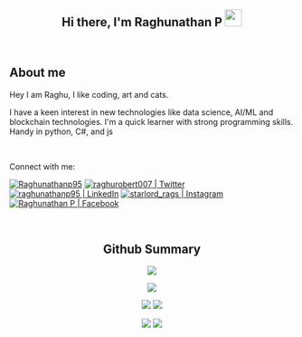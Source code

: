 <h2 align="center">Hi there, I'm Raghunathan P <img src="https://user-images.githubusercontent.com/39955420/147578264-bae0526c-028a-49d2-8af8-d08bb4edbd2a.gif" height="30" width="30"></h2>


[<img  alt="" src="https://img.shields.io/twitter/follow/raghurobert007?style=social" />][twitter]
[<img  alt="" src="https://img.shields.io/github/followers/raghunathanp95?style=social" />][website]
[<img  alt="" src="https://hits.seeyoufarm.com/api/count/incr/badge.svg?url=https%3A%2F%2Fgithub.com%2F{raghunathanp95}1212%2Fhit-counter" />][website]

<h2>About me</h2>

Hey I am Raghu, I like coding, art and cats.

I have a keen interest in new technologies like data science, AI/ML and blockchain technologies. I'm a quick learner with strong programming skills. Handy in python, C#, and js

<br>

Connect with me:

[<img alt="Raghunathanp95" src="https://img.shields.io/badge/website-000000?style=for-the-badge&logo=About.me&logoColor=white" />][website]
[<img alt="raghurobert007 | Twitter" src="https://img.shields.io/badge/Twitter-1DA1F2?style=for-the-badge&logo=twitter&logoColor=white" />][twitter]
[<img alt="raghunathanp95 | LinkedIn" src="https://img.shields.io/badge/LinkedIn-0077B5?style=for-the-badge&logo=linkedin&logoColor=white" />][linkedin]
[<img alt="starlord_rags | Instagram" src="https://img.shields.io/badge/Instagram-E4405F?style=for-the-badge&logo=instagram&logoColor=white" />][instagram]
[<img alt="Raghunathan P | Facebook" src="https://img.shields.io/badge/Facebook-1877F2?style=for-the-badge&logo=facebook&logoColor=white" />][facebook]

<br>


<h2 align="center">Github Summary</h2>



<p align='center'>
<a href="#"><img src="https://github-readme-stats.vercel.app/api/top-langs/?username=raghunathanp95&show_icons=true&hide_border=true&theme=github_dark"></a>
</p>
<p align='center'>
<a href="#"><img src="http://github-profile-summary-cards.vercel.app/api/cards/profile-details?username=raghunathanp95&theme=github_dark"></a>
</p>
<p align='center'>
<a href="#"><img src="http://github-profile-summary-cards.vercel.app/api/cards/repos-per-language?username=raghunathanp95&theme=github_dark"></a>
<a href="#"><img src="http://github-profile-summary-cards.vercel.app/api/cards/most-commit-language?username=raghunathanp95&theme=github_dark"></a>
</p>
<p align='center'>
<a href="#"><img src="http://github-profile-summary-cards.vercel.app/api/cards/stats?username=raghunathanp95&theme=github_dark"></a>
<a href="#"><img src="http://github-profile-summary-cards.vercel.app/api/cards/productive-time?username=raghunathanp95&theme=github_dark&utcOffset=8"></a>
</p>



[website]: #
[twitter]: https://twitter.com/raghurobert007
[instagram]: https://www.instagram.com/starlord_rags/
[linkedin]: https://www.linkedin.com/in/raghunathan-p/
[facebook]: https://www.facebook.com/justbeinglegendaryawesome
